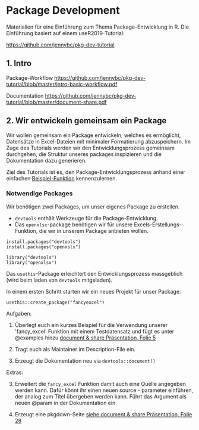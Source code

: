 # Package Development 

Materialien für eine Einführung zum Thema Package-Entwicklung in R. Die Einführung basiert auf einem useR2019-Tutorial:

https://github.com/jennybc/pkg-dev-tutorial

## 1. Intro 

Package-Workflow
https://github.com/jennybc/pkg-dev-tutorial/blob/master/intro-basic-workflow.pdf

Documentation 
https://github.com/jennybc/pkg-dev-tutorial/blob/master/document-share.pdf


## 2. Wir entwickeln gemeinsam ein Package 

Wir wollen gemeinsam ein Package entwickeln, welches es ermöglicht, Datensätze in Excel-Dateien mit minimaler Formatierung abzuspeichern. Im Zuge des Tutorials werden wir den Entwicklungsprozess gemeinsam durchgehen, die Struktur unseres packages inspizieren und die Dokumentation dazu generieren.

Ziel des Tutorials ist es, den Package-Entwicklungsprozess anhand einer einfachen [Beispiel-Funktion](https://github.com/statistikZH/package_development_tutorial/blob/master/fancy_excel.R) kennenzulernen. 


### Notwendige Packages

Wir benötigen zwei Packages, um unser eigenes Package zu erstellen. 

- `devtools` enthält Werkzeuge für die Package-Entwicklung.
- Das `openxlsx`-package benötigen wir für unsere Excels-Erstellungs-Funktion, die wir in unserem Package anbieten wollen. 

```
install.packages("devtools")
install.packages("openxslx")

library("devtools")
library("openxlsx")
```

Das `usethis`-Package erleichtert den Entwicklungsprozess massgeblich (wird beim laden von `devtools` mitgeladen). 

In einem ersten Schritt starten wir ein neues Projekt für unser Package.
```
usethis::create_package("fancyexcel")
```

Aufgaben:

1. Überlegt euch ein kurzes Beispiel für die Verwendung unserer 'fancy_excel' Funktion mit einem Testdatensatz und fügt es unter @examples hinzu  [document & share Präsentation, Folie 5](https://github.com/jennybc/pkg-dev-tutorial/blob/master/document-share.pdf)

2. Tragt euch als Maintainer im Description-File ein.

3. Erzeugt die Dokumentation neu via `devtools::document()`

Extras:

3. Erweitert die `fancy_excel` Funktion damit auch eine Quelle angegeben werden kann. Dafür könnt ihr einen neuen source - parameter einführen, der analog zum Titel übergeben werden kann. Führt das Argument als neuen @param in der Dokumentation ein.

4. Erzeugt eine pkgdown-Seite [siehe document & share Präsentation, Folie 28](https://github.com/jennybc/pkg-dev-tutorial/blob/master/document-share.pdf)
